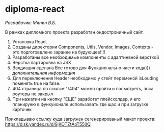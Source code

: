 # diploma-react
*Разрабочик: Минин В.Б.*

В рамках дипломного проекта разработан ондостроничный сайт.

1. Установка React
2. Созданы директории Components, Utils, Vendor, Images, Contexts - это подготовдлено заранее на будующее!!!!
3. Разработаны все необходимые компоненты с адаптинвной версткой
4. Верстка партировна на JSX
5. Валдиация сделана
Все готово для Функционально части кода)))
*дополнительная информация*
1. Для переключения Header необходимо у стейт переменой isLouding поменять true на false.
2. 404 страница по ссылке "/404" можно пройти и посмотреть, пока роутеры не закрыл
3. При нажатии на кнопку "ЕЩЕ" заработет плейсхолдер, я его планируею в функуионале использовать где щас и 
при загрузке карточек



Прикладываю ссылку куда загружен сегенерированый макет проекта: https://disk.yandex.ru/d/9jKOTZtAoT550Q
